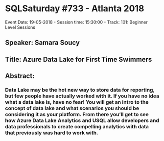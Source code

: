 # SQLSaturday #733 - Atlanta 2018
Event Date: 19-05-2018 - Session time: 15:30:00 - Track: 101: Beginner Level Sessions
## Speaker: Samara Soucy
## Title: Azure Data Lake for First Time Swimmers
## Abstract:
### Data Lake may be the hot new way to store data for reporting, but few people have actually worked with it. If you have no idea what a data lake is, have no fear! You will get an intro to the concept of data lake and what scenarios you should be considering it as your platform. From there you’ll get to see how Azure Data Lake Analytics and USQL allow developers and data professionals to create compelling analytics with data that previously was hard to work with.
